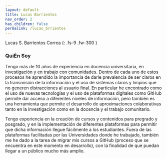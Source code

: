 ```yaml
---
layout: default
title: Lucas Barrientos
nav_order: 2
has_children: false
permalink: /lucas_brrientos
---
```


Lucas S. Barrientos Correa
{: .fs-9 .fw-300 }

### QuiÉn Soy

Tengo más de 10 años de experiencia en docencia universitaria, en investigación y en trabajo con comunidades. Dentro de cada uno de estos procesos he aprendido la importancia de darle prevalencia de ser claros en la transmisión de la información y el uso de sistemas claros y limpios que no generen distracciones al usuario final. En particular he encontrado como el uso de nuevas tecnologías y el uso de plataformas digitales como GitHub permite dar acceso a diferentes niveles de información, pero también es una herramienta que permite el desarrollo de aproximaciones colaborativas tanto en la investigación como en la docencia y el trabajo comunitario. 

Tengo experiencia en la creación de cursos y contenidos para pregrado y posgrado, y en la implementación de diferentes plataformas para permitir que dicha información llegue fácilmente a los estudiantes. Fuera de las plataformas facilitadas por las Universidades donde he trabajado, también me he dado a la tarea de migrar mis cursos a GitHub (proceso que se encuentra en este momento en desarrollo), con la finalidad de que puedan llegar a un público mucho más amplio.

